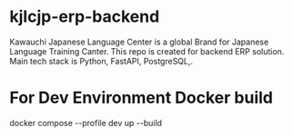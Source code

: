# kjlcjp-erp-backend
Kawauchi Japanese Language Center is a global Brand for Japanese Language Training Canter. This repo is created for backend ERP solution. Main tech stack is Python, FastAPI, PostgreSQL,.

# For Dev Environment Docker build
docker compose --profile dev up --build

